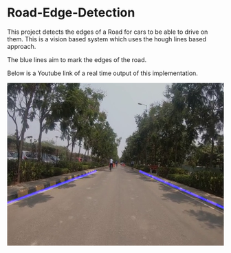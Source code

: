 # Road-Edge-Detection

This project detects the edges of a Road for cars to be able to drive on them. This is a vision based system which uses the hough lines based approach.

The blue lines aim to mark the edges of the road.

Below is a Youtube link of a real time output of this implementation.

[![Road Edge Detection](/files/1.png)](https://www.youtube.com/watch?v=0EBEtMdGKkY "Road Edge Detection")
